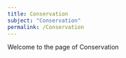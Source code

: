 ```yaml
---
title: Conservation
subject: "Conservation"
permalink: /Conservation
---
```


Welcome to the page of Conservation
